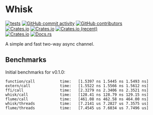 # Whisk
[![tests](https://github.com/AldaronLau/whisk/actions/workflows/ci.yml/badge.svg)](https://github.com/AldaronLau/whisk/actions/workflows/ci.yml)
[![GitHub commit activity](https://img.shields.io/github/commit-activity/y/AldaronLau/whisk)](https://github.com/AldaronLau/whisk/)
[![GitHub contributors](https://img.shields.io/github/contributors/AldaronLau/whisk)](https://github.com/AldaronLau/whisk/graphs/contributors)  
[![Crates.io](https://img.shields.io/crates/v/whisk)](https://crates.io/crates/whisk)
[![Crates.io](https://img.shields.io/crates/d/whisk)](https://crates.io/crates/whisk)
[![Crates.io (recent)](https://img.shields.io/crates/dr/whisk)](https://crates.io/crates/whisk)  
[![Crates.io](https://img.shields.io/crates/l/whisk)](https://github.com/AldaronLau/whisk/search?l=Text&q=license)
[![Docs.rs](https://docs.rs/whisk/badge.svg)](https://docs.rs/whisk/)

A simple and fast two-way async channel.

## Benchmarks
Initial benchmarks for v0.1.0:

```
function/call           time:   [1.5397 ns 1.5445 ns 1.5493 ns]
extern/call             time:   [1.5522 ns 1.5566 ns 1.5612 ns]
ffi/call                time:   [2.3279 ns 2.3406 ns 2.3521 ns]
whisk/call              time:   [128.41 ns 128.79 ns 129.15 ns]
flume/call              time:   [461.08 ns 462.58 ns 464.00 ns]
whisk/threads           time:   [7.2141 us 7.2827 us 7.3575 us]
flume/threads           time:   [7.4545 us 7.6034 us 7.7496 us]
```
